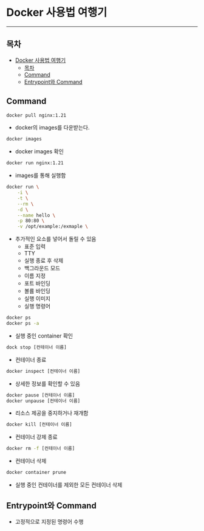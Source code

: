 # Docker 사용법 여행기

---

## 목차

- [Docker 사용법 여행기](#docker-사용법-여행기)
  - [목차](#목차)
  - [Command](#command)
  - [Entrypoint와 Command](#entrypoint와-command)

## Command

```bash
docker pull nginx:1.21
```

- docker의 images를 다운받는다.

```bash
docker images
```

- docker images 확인

```bash
docker run nginx:1.21
```

- images를 통해 실행함

```bash
docker run \
    -i \
    -t \
    --rm \
    -d \
    --name hello \
    -p 80:80 \
    -v /opt/example:/exmaple \
```

- 추가적인 요소를 넣어서 돌릴 수 있음
  - 표준 입력
  - TTY
  - 실행 종료 후 삭제
  - 백그라운드 모드
  - 이름 지정
  - 포트 바인딩
  - 볼륨 바인딩
  - 실행 이미지
  - 실행 명령어

```bash
docker ps
docker ps -a
```

- 실행 중인 container 확인

```bash
dock stop [컨테이너 이름]
```

- 컨테이너 종료

```bash
docker inspect [컨테이너 이름]
```

- 상세한 정보를 확인할 수 있음

```bash
docker pause [컨테이너 이름]
docker unpause [컨테이너 이름]
```

- 리소스 제공을 중지하거나 재개함

```bash
docker kill [컨테이너 이름]
```

- 컨테이너 강제 종료

```bash
docker rm -f [컨테이너 이름]
```

- 컨테이너 삭제

```bash
docker container prune
```

- 실행 중인 컨테이너를 제외한 모든 컨테이너 삭제

## Entrypoint와 Command

- 고정적으로 지정된 명령어 수행
